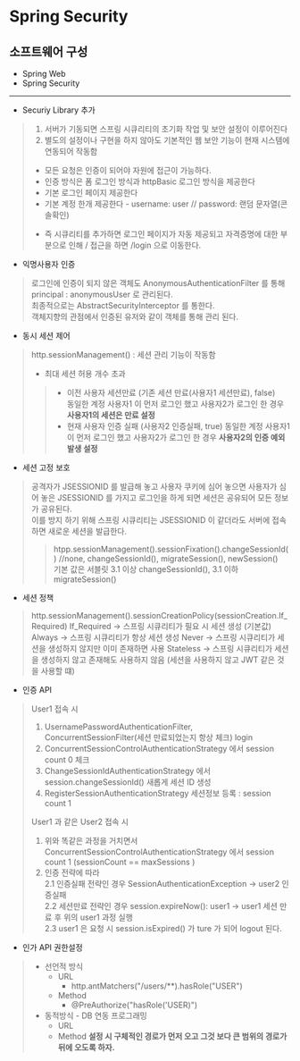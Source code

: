 # Spring Security

## 소프트웨어 구성
- Spring Web
- Spring Security
- - -

- Securiy Library 추가
> 1. 서버가 기동되면 스프링 시큐리티의 초기화 작업 및 보안 설정이 이루어진다
> 2. 별도의 설정이나 구현을 하지 않아도 기본적인 웹 보안 기능이 현재 시스템에 연동되어 작동함
>   - 모든 요청은 인증이 되어야 자원에 접근이 가능하다.
>   - 인증 방식은 폼 로그인 방식과 httpBasic 로그인 방식을 제공한다
>   - 기본 로그인 페이지 제공한다
>   - 기본 계정 한개 제공한다 - username: user // password: 랜덤 문자열(콘솔확인)  
> * 즉 시큐리티를 추가하면 로그인 페이지가 자동 제공되고 자격증명에 대한 부분으로 인해 / 접근을 하면 /login 으로 이동한다.

- 익명사용자 인증
> 로그인에 인증이 되지 않은 객체도 AnonymousAuthenticationFilter 를 통해 principal : anonymousUser 로 관리된다.  
> 최종적으로는 AbstractSecurityInterceptor 를 통한다.   
> 객체지향의 관점에서 인증된 유저와 같이 객체를 통해 관리 된다.  

- 동시 세션 제어
> http.sessionManagement() : 세션 관리 기능이 작동함
> - 최대 세션 허용 개수 초과    
> > - 이전 사용자 세션만료 (기존 세션 만료(사용자1 세션만료), false)  
> > 동일한 계정 사용자1 이 먼저 로그인 했고 사용자2가 로그인 한 경우 **사용자1의 세션은 만료 설정**
> > - 현재 사용자 인증 실패 (사용자2 인증실패, true)
> > 동일한 계정 사용자1 이 먼저 로그인 했고 사용자2가 로그인 한 경우 **사용자2의 인증 예외 발생 설정**

- 세션 고정 보호
> 공격자가 JSESSIONID 를 발급해 놓고 사용자 쿠키에 심어 놓으면 사용자가 심어 놓은 JSESSIONID 를 가지고 
> 로그인을 하게 되면 세션은 공유되어 모든 정보가 공유된다.   
> 이를 방지 하기 위해 스프링 시큐리티는 JSESSIONID 이 같더라도 서버에 접속하면 새로운 세션을 발급한다.
> > htpp.sessionManagement().sessionFixation().changeSessionId() //none, changeSessionId(), migrateSession(), newSession()   
> > 기본 값은 서블릿 3.1 이상 changeSessionId(), 3.1 이하 migrateSession()

- 세션 정책
> http.sessionManagement().sessionCreationPolicy(sessionCreation.If_Required)
> If_Required -> 스프링 시큐리티가 필요 시 세션 생성 (기본값)
> Always      -> 스프링 시큐리티가 항상 세션 생성
> Never       -> 스프링 시큐리티가 세션을 생성하지 않지만 이미 존재하면 사용
> Stateless   -> 스프링 시큐리티가 세션을 생성하지 않고 존재해도 사용하지 않음 (세션을 사용하지 않고 JWT 같은 것을 사용할 떄)

- 인증 API
> User1 접속 시 
> 1. UsernamePasswordAuthenticationFilter, ConcurrentSessionFilter(세션 만료되었는지 항상 체크)  login
> 2. ConcurrentSessionControlAuthenticationStrategy 에서 session count 0 체크
> 3. ChangeSessionIdAuthenticationStrategy 에서 session.changeSessionId() 새롭게 세션 ID 생성
> 4. RegisterSessionAuthenticationStrategy 세션정보 등록 : session count 1    
>
> User1 과 같은 User2 접속 시 
> 1. 위와 똑같은 과정을 거치면서 ConcurrentSessionControlAuthenticationStrategy 에서 session count 1 (sessionCount == maxSessions )
> 2. 인증 전략에 따라  
> 2.1 인증실패 전략인 경우 SessionAuthenticationException -> user2 인증실패  
> 2.2 세션만료 전략인 경우 session.expireNow(): user1 -> user1 세션 만료 후 위의 user1 과정 실행   
> 2.3 user1 은 요청 시 session.isExpired() 가 ture 가 되어 logout 된다.

- 인가 API 권한설정
> - 선언적 방식
>   * URL   
>      - http.antMatchers("/users/**).hasRole("USER")
>   * Method
>      - @PreAuthorize("hasRole('USER)")
> - 동적방식 - DB 연동 프로그래밍
>   - URL
>   - Method
> **설정 시 구체적인 경로가 먼저 오고 그것 보다 큰 범위의 경로가 뒤에 오도록 하자.**